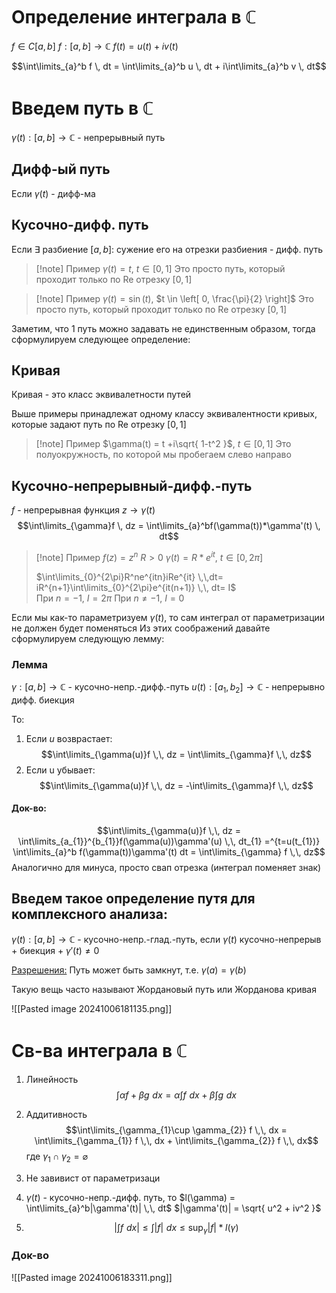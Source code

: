 # Определение интеграла в $\mathbb{C}$

$f \in C[a,b]$
$f: [a,b] \to \mathbb{C}$
$f(t) = u(t) + iv(t)$

$$\int\limits_{a}^b f \, dt =  \int\limits_{a}^b u \, dt + i\int\limits_{a}^b v \, dt$$

# Введем путь в $\mathbb{C}$
$\gamma(t): [a,b] \to \mathbb{C}$ - непрерывный путь

## Дифф-ый путь
Если $\gamma(t)$ - дифф-ма

## Кусочно-дифф. путь
Если $\exists$ разбиение $[a,b]:$ сужение его на отрезки разбиения - дифф. путь

>[!note] Пример
>$\gamma(t) = t$, $t \in [0,1]$
>Это просто путь, который проходит только по $\mathrm{Re}$ отрезку $[0,1]$

>[!note] Пример
>$\gamma(t) = \sin{(t)}$, $t \in \left[ 0, \frac{\pi}{2} \right]$
>Это просто путь, который проходит только  по $\mathrm{Re}$ отрезку $[0,1]$

Заметим, что 1 путь можно задавать не единственным образом, тогда сформулируем следующее определение:

## Кривая

Кривая - это класс эквивалетности путей

Выше примеры принадлежат одному классу эквивалентности кривых, которые задают путь  по $\mathrm{Re}$ отрезку $[0,1]$

>[!note] Пример
>$\gamma(t) = t +i\sqrt{ 1-t^2 }$, $t \in [0,1]$
>Это полуокружность, по которой мы пробегаем слево направо


## Кусочно-непрерывный-дифф.-путь
$f$ - непрерывная функция
$z \to \gamma(t)$
$$\int\limits_{\gamma}f \, dz = \int\limits_{a}^bf(\gamma(t))*\gamma'(t) \, dt$$

>[!note] Пример
>$f(z) = z^n$
>$R >0$
>$\gamma(t) = R*e^{it}$, $t \in [0,2\pi]$
>
>$\int\limits_{0}^{2\pi}R^ne^{itn}iRe^{it} \,\,dt= iR^{n+1}\int\limits_{0}^{2\pi}e^{it(n+1)} \,\, dt= I$
>\
>При $n = -1$,  $I = 2\pi$
>При $n \neq -1$, $I = 0$



Если мы как-то параметризуем $\gamma(t)$, то сам интеграл от параметризации не должен будет поменяться
Из этих соображений давайте сформулируем следующую лемму:

### Лемма
$\gamma: [a,b] \to \mathbb{C}$ - кусочно-непр.-дифф.-путь
$u(t):[a_{1},b_{2}] \to \mathbb{C}$ - непрерывно дифф. биекция

То:

1. Если $u$ возврастает:
$$\int\limits_{\gamma(u)}f \,\, dz = \int\limits_{\gamma}f \,\, dz$$
2. Если u убывает:
$$\int\limits_{\gamma(u)}f \,\, dz = -\int\limits_{\gamma}f \,\, dz$$
#### Док-во:
$$\int\limits_{\gamma(u)}f \,\, dz = \int\limits_{a_{1}}^{b_{1}}f(\gamma(u))\gamma'(u) \,\, dt_{1} =^{t=u(t_{1})} \int\limits_{a}^b f(\gamma(t))\gamma'(t) dt = \int\limits_{\gamma} f \,\, dz$$
Аналогично для минуса, просто свап отрезка (интеграл поменяет знак)


## Введем такое определение путя для комплексного анализа:

$\gamma(t):[a,b] \to \mathbb{C}$ - кусочно-непр.-глад.-путь, если $\gamma(t)$ кусочно-непрерыв + биекция + $\gamma'(t) \neq 0$

<u>Разрешения:</u>
Путь может быть замкнут, т.е. $\gamma(a)=\gamma (b)$

Такую вещь часто называют Жордановый путь
или Жорданова кривая

![[Pasted image 20241006181135.png]]

# Св-ва интеграла в $\mathbb{C}$

1. Линейность
$$\int\limits \alpha f + \beta g \,\, dx = \alpha\int\limits f \,\, dx + \beta\int\limits g \,\, dx$$
2. Аддитивность
$$\int\limits_{\gamma_{1}\cup \gamma_{2}} f \,\, dx = \int\limits_{\gamma_{1}} f \,\, dx + \int\limits_{\gamma_{2}} f \,\, dx$$
где $\gamma_{1} \cap \gamma_{2} = \varnothing$
3. Не завивист от параметризаци
4. $\gamma(t)$ - кусочно-непр.-дифф. путь, то
$l(\gamma) = \int\limits_{a}^b|\gamma'(t)| \,\, dt$
$|\gamma'(t)| = \sqrt{ u^2 + iv^2 }$

5. $$\left|\int f \,\,dx\right| \leq \int |f| \,\,dx \leq \sup_{\gamma}|f|*l(\gamma)$$


### Док-во

![[Pasted image 20241006183311.png]]